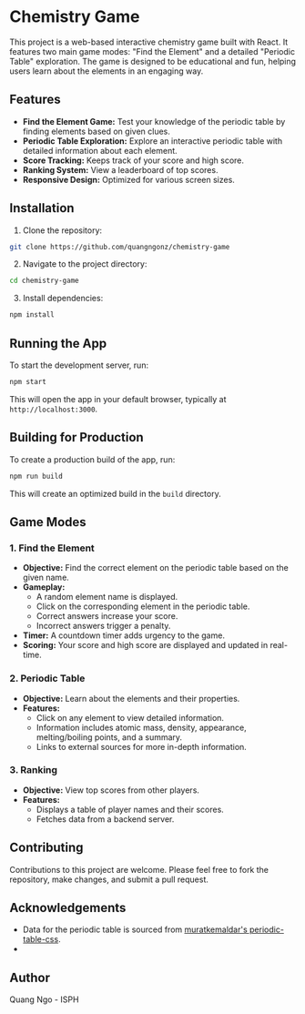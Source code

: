# Chemistry Game

This project is a web-based interactive chemistry game built with React. It features two main game modes: "Find the Element" and a detailed "Periodic Table" exploration. The game is designed to be educational and fun, helping users learn about the elements in an engaging way.

## Features

- **Find the Element Game:** Test your knowledge of the periodic table by finding elements based on given clues.
- **Periodic Table Exploration:** Explore an interactive periodic table with detailed information about each element.
- **Score Tracking:** Keeps track of your score and high score.
- **Ranking System:** View a leaderboard of top scores.
- **Responsive Design:** Optimized for various screen sizes.

## Installation

1. Clone the repository:

```bash
git clone https://github.com/quangngonz/chemistry-game
```

2. Navigate to the project directory:

```bash
cd chemistry-game
```

3. Install dependencies:

```bash
npm install
```

## Running the App

To start the development server, run:

```bash
npm start
```

This will open the app in your default browser, typically at `http://localhost:3000`.

## Building for Production

To create a production build of the app, run:

```bash
npm run build
```

This will create an optimized build in the `build` directory.

## Game Modes

### 1. Find the Element

- **Objective:** Find the correct element on the periodic table based on the given name.
- **Gameplay:**
  - A random element name is displayed.
  - Click on the corresponding element in the periodic table.
  - Correct answers increase your score.
  - Incorrect answers trigger a penalty.
- **Timer:** A countdown timer adds urgency to the game.
- **Scoring:** Your score and high score are displayed and updated in real-time.

### 2. Periodic Table

- **Objective:** Learn about the elements and their properties.
- **Features:**
  - Click on any element to view detailed information.
  - Information includes atomic mass, density, appearance, melting/boiling points, and a summary.
  - Links to external sources for more in-depth information.

### 3. Ranking

- **Objective:** View top scores from other players.
- **Features:**
  - Displays a table of player names and their scores.
  - Fetches data from a backend server.

## Contributing

Contributions to this project are welcome. Please feel free to fork the repository, make changes, and submit a pull request.

## Acknowledgements

- Data for the periodic table is sourced from [muratkemaldar's periodic-table-css](https://github.com/muratkemaldar/periodic-table-css).
- 

## Author

Quang Ngo - ISPH
